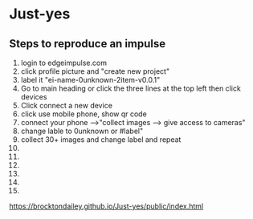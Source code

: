 # Just-yes


## Steps to reproduce an impulse 

1. login to edgeimpulse.com
1. click profile picture and "create new project"
1. label it "ei-name-0unknown-2item-v0.0.1"
3. Go to main heading or click the three lines at the top left then click devices 
4. Click connect a new device 
5. click use mobile phone, show qr code 
8. connect your phone -->"collect images --> give access to cameras"
9. change lable to 0unknown or #label"
10. collect 30+ images and change label and repeat 
11.
12.
13.
14.
15.
16.
https://brocktondailey.github.io/Just-yes/public/index.html
